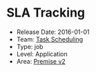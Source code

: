 # SLA Tracking
* Release Date: 2016-01-01
* Team: [Task Scheduling](../teams/scheduling.md)
* Type: job
* Level: Application
* Area: [Premise v2](../areas/v2.png)
